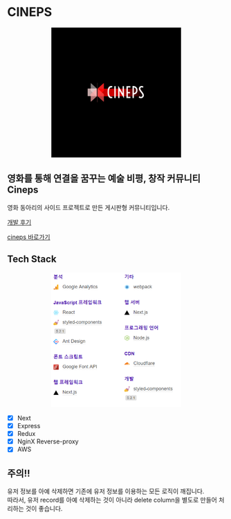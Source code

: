 # CINEPS

<div align="center">
  <img src="./thumbnail.png" width=300>
</div>

## 영화를 통해 연결을 꿈꾸는 예술 비평, 창작 커뮤니티 Cineps

영화 동아리의 사이드 프로젝트로 만든 게시판형 커뮤니티입니다.  

[개발 후기 ](https://darrengwon.tistory.com/category/%F0%9F%93%91%20Project/%F0%9F%93%91%20Next-Cineps%20%EA%B0%9C%EB%B0%9C%20%EC%9D%BC%EC%A7%80)

[cineps 바로가기](https://cineps.net)

## Tech Stack

<div align="center">
  <img src="./stack.PNG" width=300>
</div>

- [x] Next
- [x] Express
- [x] Redux
- [x] NginX Reverse-proxy
- [x] AWS

## 주의!!  
유저 정보를 아예 삭제하면 기존에 유저 정보를 이용하는 모든 로직이 깨집니다.  
따라서, 유저 record를 아예 삭제하는 것이 아니라 delete column을 별도로 만들어 처리하는 것이 좋습니다.  
